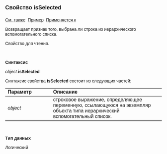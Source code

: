 <html>
<head>
<title>Иерархический вспомогательный список\isSelected</title>
</head>

<body>

<p><font size="4" face="Arial"><strong>Свойство isSelected<br>
<br>
</strong></font><font face="Arial">
<a href="../AsTreeModalBrowser.html">См. также</a>&nbsp; <u>Пример</u>&nbsp; <a href="../AsTreeModalBrowser.html">
Применяется к</a></font></p>

<p><font face="Arial">Возвращает признак того, выбрана ли строка из 
иерархического вспомогательного списка.</font></p>

<p><font face="Arial">Свойство для чтения. </font></p>

<p class="label">&nbsp;</p>

<p class="label"><font face="Arial"><b>Синтаксис</b></font></p>

<p><font face="Arial"><em>object.</em><strong>isSelected</strong></font></p>

<p><font face="Arial">Синтаксис свойства <strong>isSelected</strong>
состоит из следующих частей:</font></p>

<table border="1" cellPadding="5" cols="2" frame="below" rules="rows">
<TBODY>
  <tr vAlign="top">
    <td class="label" width="29%"><font face="Arial"><b>Параметр</b></font></td>
    <td class="label" width="71%"><font face="Arial"><strong>Описание</strong></font></td>
  </tr>
  <tr>
    <td width="29%"><em><font face="Arial">object</font></em></td>
    <td width="71%"><font face="Arial">строковое выражение, 
	определяющее переменную, ссылающуюся на экземпляр объекта типа иерархический 
	вспомогательный список.</font></td>
  </tr>
</TBODY>
</table>

<p class="label">&nbsp;</p>

<p class="label"><font face="Arial"><b>Тип данных</b></font></p>

<p><font face="Arial">Логический</font></p>
</body>
</html>
